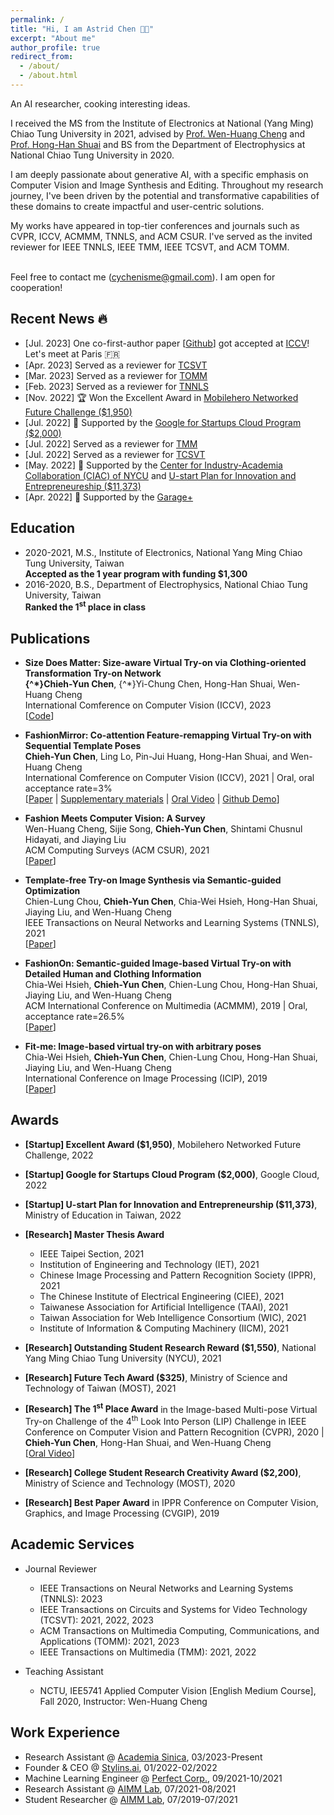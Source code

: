 ```yaml
---
permalink: /
title: "Hi, I am Astrid Chen 👋🏻"
excerpt: "About me"
author_profile: true
redirect_from: 
  - /about/
  - /about.html
---
```


An AI researcher, cooking interesting ideas. 

I received the MS from the Institute of Electronics at National (Yang Ming) Chiao Tung University in 2021, advised by [Prof. Wen-Huang Cheng](http://aimmlab.nctu.edu.tw/whcheng/index.html) and [Prof. Hong-Han Shuai](https://basiclab.lab.nycu.edu.tw/) and BS from the Department of Electrophysics at National Chiao Tung University in 2020. 

I am deeply passionate about generative AI, with a specific emphasis on Computer Vision and Image Synthesis and Editing. Throughout my research journey, I've been driven by the potential and transformative capabilities of these domains to create impactful and user-centric solutions.

My works have appeared in top-tier conferences and journals such as CVPR, ICCV, ACMMM, TNNLS, and ACM CSUR. I've served as the invited reviewer for IEEE TNNLS, IEEE TMM, IEEE TCSVT, and ACM TOMM.

<br> Feel free to contact me (<cychenisme@gmail.com>). I am open for cooperation!

<!-- A data-driven personal website -->

## Recent News 🔥
- [Jul. 2023] One co-first-author paper [[Github](https://github.com/cotton6/COTTON-size-does-matter)] got accepted at [ICCV](https://iccv2023.thecvf.com/home)! Let's meet at Paris 🇫🇷
- [Apr. 2023] Served as a reviewer for [TCSVT](https://ieeexplore.ieee.org/xpl/RecentIssue.jsp?punumber=76)
- [Mar. 2023] Served as a reviewer for [TOMM](https://dl.acm.org/journal/tomm)
- [Feb. 2023] Served as a reviewer for [TNNLS](https://ieeexplore.ieee.org/xpl/RecentIssue.jsp?punumber=5962385)
- [Nov. 2022] 🏆 Won the Excellent Award in [Mobilehero Networked Future Challenge ($1,950)](https://mobilehero.com/en/iot)
- [Jul. 2022] 🙏 Supported by the [Google for Startups Cloud Program ($2,000)](https://cloud.google.com/startup)
- [Jul. 2022] Served as a reviewer for [TMM](https://ieeexplore.ieee.org/xpl/RecentIssue.jsp?punumber=6046)
- [Jul. 2022] Served as a reviewer for [TCSVT](https://ieeexplore.ieee.org/xpl/RecentIssue.jsp?punumber=76)
- [May. 2022] 🙏 Supported by the [Center for Industry-Academia Collaboration (CIAC) of NYCU](https://en.flaps.ord.nycu.edu.tw/AboutUs/AboutUs) and [U-start Plan for Innovation and Entrepreneureship ($11,373)](https://ustart.yda.gov.tw)
- [Apr. 2022] 🙏 Supported by the [Garage+](https://garageplus.asia/en/)

<!-- - [Nov. 2021] Served as a reviewer for [TCSVT](https://ieeexplore.ieee.org/xpl/RecentIssue.jsp?punumber=76)
- [Aug. 2021] Served as a reviewer for [TOMM](https://dl.acm.org/journal/tomm)
- [Jul. 2021] Served as a reviewer for [TCSVT](https://ieeexplore.ieee.org/xpl/RecentIssue.jsp?punumber=76)
- [Jul. 2021] Served as a reviewer for [TMM](https://ieeexplore.ieee.org/xpl/RecentIssue.jsp?punumber=6046)
- [May. 2021] Served as a reviewer for [TOMM](https://dl.acm.org/journal/tomm)
- [Mar. 2021] Served as a reviewer for [TMM](https://ieeexplore.ieee.org/xpl/RecentIssue.jsp?punumber=6046)
- [Jan. 2021] Served as a reviewer for [TMM](https://ieeexplore.ieee.org/xpl/RecentIssue.jsp?punumber=6046) -->

## Education
- 2020-2021, M.S., Institute of Electronics, National Yang Ming Chiao Tung University, Taiwan
<br> **Accepted as the 1 year program with funding $1,300**
- 2016-2020, B.S., Department of Electrophysics, National Chiao Tung University, Taiwan 
<br> **Ranked the 1<sup>st</sup> place in class**

## Publications
- **Size Does Matter: Size-aware Virtual Try-on via Clothing-oriented Transformation Try-on Network** 
<br> **{^*}Chieh-Yun Chen**, {^*}Yi-Chung Chen, Hong-Han Shuai, Wen-Huang Cheng
<br> International Comference on Computer Vision (ICCV), 2023
<br> [[Code](https://github.com/cotton6/COTTON-size-does-matter)]

- **FashionMirror: Co-attention Feature-remapping Virtual Try-on with Sequential Template Poses** 
<br> **Chieh-Yun Chen**, Ling Lo, Pin-Jui Huang, Hong-Han Shuai, and Wen-Huang Cheng
<br> International Comference on Computer Vision (ICCV), 2021 | Oral, oral acceptance rate=3%
<br> [[Paper](https://openaccess.thecvf.com/content/ICCV2021/papers/Chen_FashionMirror_Co-Attention_Feature-Remapping_Virtual_Try-On_With_Sequential_Template_Poses_ICCV_2021_paper.pdf) 
\| [Supplementary materials](https://openaccess.thecvf.com/content/ICCV2021/supplemental/Chen_FashionMirror_Co-Attention_Feature-Remapping_ICCV_2021_supplemental.pdf) 
\| [Oral Video](https://youtu.be/1qPQWZmUbow) 
\| [Github Demo](https://github.com/FashionMirror/FashionMirror)]

- **Fashion Meets Computer Vision: A Survey** 
<br> Wen-Huang Cheng, Sijie Song, **Chieh-Yun Chen**, Shintami Chusnul Hidayati, and Jiaying Liu
<br> ACM Computing Surveys (ACM CSUR), 2021 
<br> [[Paper](https://dl.acm.org/doi/pdf/10.1145/3447239)] 

- **Template-free Try-on Image Synthesis via Semantic-guided Optimization** 
<br> Chien-Lung Chou, **Chieh-Yun Chen**, Chia-Wei Hsieh, Hong-Han Shuai, Jiaying Liu, and Wen-Huang Cheng
<br> IEEE Transactions on Neural Networks and Learning Systems (TNNLS), 2021 
<br> [[Paper](https://arxiv.org/pdf/2102.03503.pdf)]

- **FashionOn: Semantic-guided Image-based Virtual Try-on with Detailed Human and Clothing Information** 
<br> Chia-Wei Hsieh, **Chieh-Yun Chen**, Chien-Lung Chou, Hong-Han Shuai, Jiaying Liu, and Wen-Huang Cheng
<br> ACM International Conference on Multimedia (ACMMM), 2019 | Oral, acceptance rate=26.5%
<br> [[Paper](http://39.96.165.147/Pub%20Files/2019/hcw_mm19.pdf)]

- **Fit-me: Image-based virtual try-on with arbitrary poses** 
<br> Chia-Wei Hsieh, **Chieh-Yun Chen**, Chien-Lung Chou, Hong-Han Shuai, Jiaying Liu, and Wen-Huang Cheng
<br> International Conference on Image Processing (ICIP), 2019 
<br> [[Paper](https://ieeexplore.ieee.org/document/8803681)]

## Awards

- **[Startup] Excellent Award ($1,950)**, Mobilehero Networked Future Challenge, 2022

- **[Startup] Google for Startups Cloud Program ($2,000)**, Google Cloud, 2022

- **[Startup] U-start Plan for Innovation and Entrepreneurship ($11,373)**, Ministry of Education in Taiwan, 2022

- **[Research] Master Thesis Award**
  -  IEEE Taipei Section, 2021
  -  Institution of Engineering and Technology (IET), 2021
  -  Chinese Image Processing and Pattern Recognition Society (IPPR), 2021
  -  The Chinese Institute of Electrical Engineering (CIEE), 2021
  -  Taiwanese Association for Artificial Intelligence (TAAI), 2021
  -  Taiwan Association for Web Intelligence Consortium (WIC), 2021
  -  Institute of Information & Computing Machinery (IICM), 2021

- **[Research] Outstanding Student Research Reward ($1,550)**, National Yang Ming Chiao Tung University (NYCU), 2021

- **[Research] Future Tech Award ($325)**, Ministry of Science and Technology of Taiwan (MOST), 2021

- **[Research] The 1<sup>st</sup> Place Award** in the Image-based Multi-pose Virtual Try-on Challenge of the 4<sup>th</sup> Look Into Person (LIP) Challenge in IEEE Conference on Computer Vision and Pattern Recognition (CVPR), 2020 | **Chieh-Yun Chen**, Hong-Han Shuai, and Wen-Huang Cheng
<br> [[Oral Video](https://www.youtube.com/watch?v=zloK9g6RvYk)]

- **[Research] College Student Research Creativity Award ($2,200)**, Ministry of Science and Technology (MOST), 2020

- **[Research] Best Paper Award** in IPPR Conference on Computer Vision, Graphics, and Image Processing (CVGIP), 2019

## Academic Services

- Journal Reviewer

  * IEEE Transactions on Neural Networks and Learning Systems (TNNLS): 2023
  * IEEE Transactions on Circuits and Systems for Video Technology (TCSVT): 2021, 2022, 2023
  * ACM Transactions on Multimedia Computing, Communications, and Applications (TOMM): 2021, 2023
  * IEEE Transactions on Multimedia (TMM): 2021, 2022


- Teaching Assistant

  * NCTU, IEE5741 Applied Computer Vision [English Medium Course], Fall 2020, Instructor: Wen-Huang Cheng

## Work Experience

- Research Assistant @ [Academia Sinica](https://www.sinica.edu.tw/en), 03/2023-Present
- Founder & CEO @ [Stylins.ai](https://stylins.ai/), 01/2022-02/2022
- Machine Learning Engineer @ [Perfect Corp.](https://www.perfectcorp.com/business), 09/2021-10/2021
- Research Assistant @ [AIMM Lab](https://aimm.lab.nycu.edu.tw/), 07/2021-08/2021
- Student Researcher @ [AIMM Lab](https://aimm.lab.nycu.edu.tw/), 07/2019-07/2021
